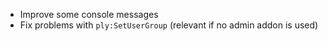 - Improve some console messages
- Fix problems with `ply:SetUserGroup` (relevant if no admin addon is used)
